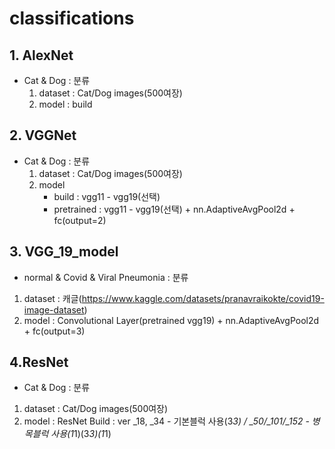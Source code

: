 # classifications

## 1. AlexNet
- Cat & Dog : 분류
  1. dataset : Cat/Dog images(500여장)
  2. model : build
  
## 2. VGGNet
- Cat & Dog : 분류
  1. dataset : Cat/Dog images(500여장)
  2. model
     - build : vgg11 - vgg19(선택)
     - pretrained : vgg11 - vgg19(선택) + nn.AdaptiveAvgPool2d + fc(output=2)

## 3. VGG_19_model
- normal & Covid & Viral Pneumonia : 분류
1. dataset : 캐글(https://www.kaggle.com/datasets/pranavraikokte/covid19-image-dataset)
2. model : Convolutional Layer(pretrained vgg19) + nn.AdaptiveAvgPool2d + fc(output=3)

## 4.ResNet
- Cat & Dog : 분류
1. dataset : Cat/Dog images(500여장)
2. model : ResNet Build : ver _18, _34 - 기본블럭 사용(3*3) / _50/_101/_152 - 병목블럭 사용(1*1)(3*3)(1*1)
